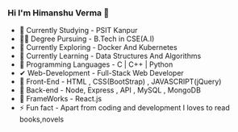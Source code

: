 ### Hi I'm Himanshu Verma 👋

- 🏫 Currently Studying - PSIT Kanpur 
- 👨‍🎓  Degree Pursuing - B.Tech in CSE(A.I)
- 🧠 Currently Exploring - Docker And Kubernetes
- 👀 Currently Learning - Data Structures And Algorithms
- 🌟  Programming Languages - C | C++ | Python
- ✔  Web-Development - Full-Stack Web Developer
- 🎯 Front-End - HTML , CSS(BootStrap) , JAVASCRIPT(jQuery)
- 🎯 Back-end - Node, Express , API , MySQL , MongoDB 
- 📝 FrameWorks - React.js
- ⚡ Fun fact - Apart from coding and development I loves to read books,novels

